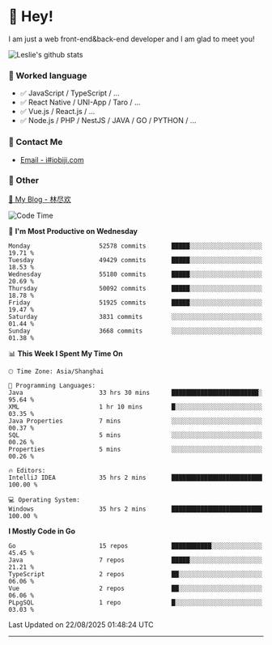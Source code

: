 # 👋 Hey!

I am just a web front-end&back-end developer and I am glad to meet you!

![Leslie's github stats](https://github-readme-stats.vercel.app/api?username=unsafe-ptr&&show_icons=true&&title_color=1abc9c&&icon_color=1abc9c)


### 📝 Worked language

- ✅ JavaScript / TypeScript / ...
- ✅ React Native / UNI-App / Taro / ...
- ✅ Vue.js / React.js / ...
- ✅ Node.js / PHP / NestJS / JAVA / GO / PYTHON / ...

### 📮 Contact Me

- [Email - i#iobiji.com](mailto:i@iobiji.com)


### 🤪 Other

[📌 My Blog - 林尽欢](https://iobiji.com)

<!--START_SECTION:waka-->
![Code Time](http://img.shields.io/badge/Code%20Time-1%2C961%20hrs%209%20mins-blue)

📅 **I'm Most Productive on Wednesday** 

```text
Monday                   52578 commits       █████░░░░░░░░░░░░░░░░░░░░   19.71 % 
Tuesday                  49429 commits       █████░░░░░░░░░░░░░░░░░░░░   18.53 % 
Wednesday                55180 commits       █████░░░░░░░░░░░░░░░░░░░░   20.69 % 
Thursday                 50092 commits       █████░░░░░░░░░░░░░░░░░░░░   18.78 % 
Friday                   51925 commits       █████░░░░░░░░░░░░░░░░░░░░   19.47 % 
Saturday                 3831 commits        ░░░░░░░░░░░░░░░░░░░░░░░░░   01.44 % 
Sunday                   3668 commits        ░░░░░░░░░░░░░░░░░░░░░░░░░   01.38 % 
```


📊 **This Week I Spent My Time On** 

```text
🕑︎ Time Zone: Asia/Shanghai

💬 Programming Languages: 
Java                     33 hrs 30 mins      ████████████████████████░   95.64 % 
XML                      1 hr 10 mins        █░░░░░░░░░░░░░░░░░░░░░░░░   03.35 % 
Java Properties          7 mins              ░░░░░░░░░░░░░░░░░░░░░░░░░   00.37 % 
SQL                      5 mins              ░░░░░░░░░░░░░░░░░░░░░░░░░   00.26 % 
Properties               5 mins              ░░░░░░░░░░░░░░░░░░░░░░░░░   00.26 % 

🔥 Editors: 
IntelliJ IDEA            35 hrs 2 mins       █████████████████████████   100.00 % 

💻 Operating System: 
Windows                  35 hrs 2 mins       █████████████████████████   100.00 % 
```

**I Mostly Code in Go** 

```text
Go                       15 repos            ███████████░░░░░░░░░░░░░░   45.45 % 
Java                     7 repos             █████░░░░░░░░░░░░░░░░░░░░   21.21 % 
TypeScript               2 repos             ██░░░░░░░░░░░░░░░░░░░░░░░   06.06 % 
Vue                      2 repos             ██░░░░░░░░░░░░░░░░░░░░░░░   06.06 % 
PLpgSQL                  1 repo              █░░░░░░░░░░░░░░░░░░░░░░░░   03.03 % 
```




 Last Updated on 22/08/2025 01:48:24 UTC
<!--END_SECTION:waka-->
---
